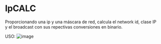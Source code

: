 # IpCALC
Proporcionando una ip y una máscara de red, calcula el network id, clase IP y el broadcast con sus repectivas conversiones en binario.

USO: 
![image](https://user-images.githubusercontent.com/41616541/232907258-1349f1ee-9918-490a-a6f7-dfece320b8c0.png)
